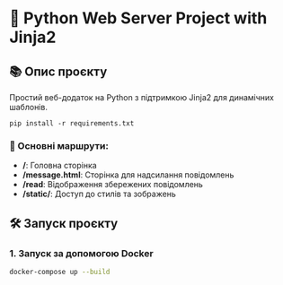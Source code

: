 # 🐍 Python Web Server Project with Jinja2

## 📚 Опис проєкту

Простий веб-додаток на Python з підтримкою Jinja2 для динамічних шаблонів.

```
pip install -r requirements.txt
```
### 📌 Основні маршрути:

- **/**: Головна сторінка
- **/message.html**: Сторінка для надсилання повідомлень
- **/read**: Відображення збережених повідомлень
- **/static/**: Доступ до стилів та зображень

## 🛠️ Запуск проєкту

### **1. Запуск за допомогою Docker**

```bash
docker-compose up --build
